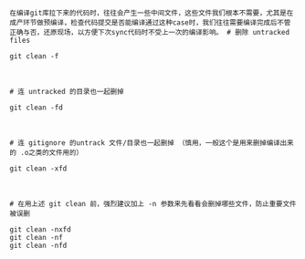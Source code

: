   `在编译git库拉下来的代码时，往往会产生一些中间文件，这些文件我们根本不需要，尤其是在成产环节做预编译，检查代码提交是否能编译通过这种case时，我们往往需要编译完成后不管正确与否，还原现场，以方便下次sync代码时不受上一次的编译影响。 # 删除 untracked files` 



```undefined
git clean -f
```



​    

  `# 连 untracked 的目录也一起删掉` 



```undefined
git clean -fd
```



​    

  `# 连 gitignore 的untrack 文件/目录也一起删掉 （慎用，一般这个是用来删掉编译出来的 .o之类的文件用的）` 



```undefined
git clean -xfd
```



​    

  `# 在用上述 git clean 前，强烈建议加上 -n 参数来先看看会删掉哪些文件，防止重要文件被误删` 



```undefined
git clean -nxfd
git clean -nf
git clean -nfd
```



